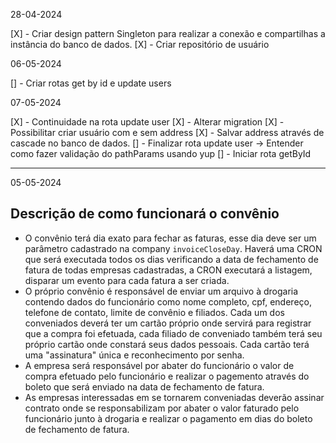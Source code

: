 28-04-2024

[X] - Criar design pattern Singleton para realizar a conexão e compartilhas a instância do banco de dados.
[X] - Criar repositório de usuário

06-05-2024

[] - Criar rotas get by id e update users

07-05-2024

[X] - Continuidade na rota update user
[X] - Alterar migration
[X] - Possibilitar criar usuário com e sem address
[X] - Salvar address através de cascade no banco de dados.
[] - Finalizar rota update user -> Entender como fazer validação do pathParams usando yup
[] - Iniciar rota getById

--------------------------------------------------------------------------------------------------------------------------------------------------------------------------------------

05-05-2024
## Descrição de como funcionará o convênio ##

- O convênio terá dia exato para fechar as faturas, esse dia deve ser um parâmetro cadastrado na company `invoiceCloseDay`. Haverá uma CRON que será executada todos os dias verificando a data de fechamento de fatura de todas empresas cadastradas, a CRON executará a listagem, disparar um evento para cada fatura a ser criada.
- O próprio convênio é responsável de enviar um arquivo à drogaria contendo dados do funcionário como nome completo, cpf, endereço, telefone de contato, limite de convênio e filiados. Cada um dos conveniados deverá ter um cartão próprio onde servirá para registrar que a compra foi efetuada, cada filiado de conveniado também terá seu próprio cartão onde constará seus dados pessoais. Cada cartão terá uma "assinatura" única e reconhecimento por senha.
- A empresa será responsável por abater do funcionário o valor de compra efetuado pelo funcionário e realizar o pagemento através do boleto que será enviado na data de fechamento de fatura.
- As empresas interessadas em se tornarem conveniadas deverão assinar contrato onde se responsabilizam por abater o valor faturado pelo funcionário junto à drogaria e realizar o pagamento em dias do boleto de fechamento de fatura.
